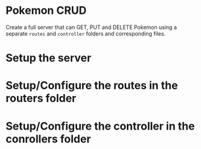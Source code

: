# Pokemon CRUD

Create a full server that can GET, PUT and DELETE Pokemon using a separate `routes` and `controller` folders and corresponding files. 

# Setup the server

# Setup/Configure the routes in the routers folder

# Setup/Configure the controller in the conrollers folder
